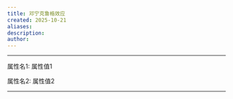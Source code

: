 ```yaml
---
title: 邓宁克鲁格效应
created: 2025-10-21
aliases:
description:
author:
---
```



---

属性名1: 属性值1

属性名2: 属性值2

---